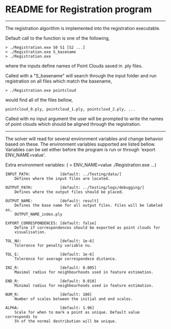 # README for Registration program
----------------------------------------------------------------------------
The registration algorithm is implemented into the registration executable.

Default call to the function is one of the following,  

	> ./Registration.exe S0 S1 [S2 ...]  
	> ./Registration.exe S_basename  
	> ./Registration.exe  

where the inputs define names of Point Clouds saved in .ply files.

Called with a "S_basename" will search through the input folder and run 
registration on all files which match the basename,  

	> ./Registration.exe pointcloud  

would find all of the files bellow,  

	pointcloud_0.ply, pointcloud_1.ply, pointcloud_2.ply, ...

Called with no input argument the user will be prompted to write the names of
point clouds which should be aligned through the registration.

----------------------------------------------------------------------------
The solver will read for several environment variables and change behavior
based on these. The environment variables supported are listed bellow. Variables
can be set either before the program is run or through 'export ENV_NAME=value'.

Extra environment variables: ( > ENV_NAME=value ./Registration.exe ...)

	INPUT_PATH:             [default: ../Testing/data/]  
		Defines where the input files are located.  

	OUTPUT_PATH:            [default: ../Testing/logs/debugging/]  
		Defines where the output files should be placed.  

	OUTPUT_NAME:            [default: result]  
		Defines the base name for all output files. Files will be labeled as,  
		OUTPUT_NAME_index.ply  
	
	EXPORT_CORRESPONDENCES: [default: false]  
		Define if correspondences should be exported as point clouds for  
		visualisation.   
	
	TOL_NU:                 [default: 1e-6]  
		Tolerence for penalty variable nu.  

	TOL_E:                  [default: 1e-6]   
		Tolerence for average correspondece distance.  

	INI_R:                  [default: 0.005]  
		Maximal radius for neighbourhoods used in feature estimation.  

	END_R:                  [default: 0.010]  
		Minimal radius for neighbourhoods used in feature estimation.  

	NUM_R:                  [default: 100]  
		Number of scales between the initial and end scales.
	
	ALPHA:                  [default: 1.96]  
		Scale for when to mark a point as unique. Default value corresponds to  
		5% of the normal destribution will be unique.  

